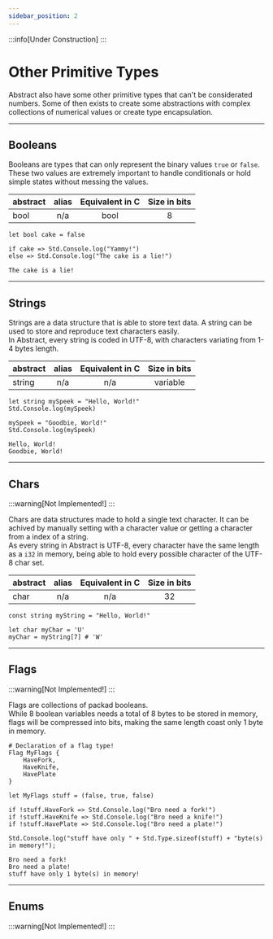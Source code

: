 ```yaml
---
sidebar_position: 2
---
```


:::info[Under Construction]
:::

# Other Primitive Types

Abstract also have some other primitive types that can't be considerated numbers.
Some of then exists to create some abstractions with complex collections of
numerical values or create type encapsulation.

---
## Booleans

Booleans are types that can only represent the binary values `true` or `false`.
These two values are extremely important to handle conditionals or hold simple
states without messing the values.

|abstract | alias | Equivalent in C | Size in bits |
|---------|:-----:|:---------------:|:------------:|
| bool    | n/a   | bool            | 8            |

```abs
let bool cake = false

if cake => Std.Console.log("Yammy!")
else => Std.Console.log("The cake is a lie!")
```
```text title="Console Output"
The cake is a lie!
```

---
## Strings

Strings are a data structure that is able to store text data. A string can be
used to store and reproduce text characters easily. \
In Abstract, every string is coded in UTF-8, with characters variating from 1-4
bytes length.

|abstract | alias | Equivalent in C | Size in bits |
|---------|:-----:|:---------------:|:------------:|
| string  | n/a   | n/a             | variable     |

```abs
let string mySpeek = "Hello, World!"
Std.Console.log(mySpeek)

mySpeek = "Goodbie, World!"
Std.Console.log(mySpeek)
```
```text title="Console Output"
Hello, World!
Goodbie, World!
```

---
## Chars
:::warning[Not Implemented!]
:::

Chars are data structures made to hold a single text character. It can be achived
by manually setting with a character value or getting a character from a index of
a string. \
As every string in Abstract is UTF-8, every character have the same length as a `i32`
in memory, being able to hold every possible character of the UTF-8 char set.

|abstract | alias | Equivalent in C | Size in bits |
|---------|:-----:|:---------------:|:------------:|
| char    | n/a   | n/a             | 32           |

```abs
const string myString = "Hello, World!"

let char myChar = 'U'
myChar = myString[7] # 'W'

```

---
## Flags

:::warning[Not Implemented!]
:::


Flags are collections of packad booleans. \
While 8 boolean variables needs a total of 8 bytes to be stored in memory,
flags will be compressed into bits, making the same length coast only 1 byte
in memory.

```abs
# Declaration of a flag type!
Flag MyFlags {
    HaveFork,
    HaveKnife,
    HavePlate
}

let MyFlags stuff = (false, true, false)

if !stuff.HaveFork => Std.Console.log("Bro need a fork!")
if !stuff.HaveKnife => Std.Console.log("Bro need a knife!")
if !stuff.HavePlate => Std.Console.log("Bro need a plate!")

Std.Console.log("stuff have only " + Std.Type.sizeof(stuff) + "byte(s) in memory!");
```
```text title="Console Output"
Bro need a fork!
Bro need a plate!
stuff have only 1 byte(s) in memory!
```

---
## Enums
:::warning[Not Implemented!]
:::

